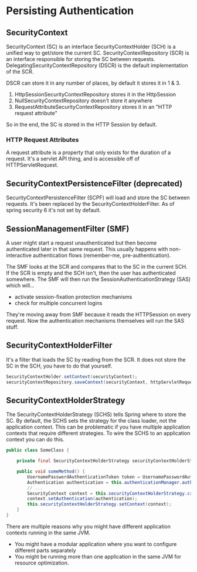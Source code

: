 # Persisting Authentication

## SecurityContext

SecurityContext (SC) is an interface
SecurityContextHolder (SCH) is a unified way to get/store the current SC.
SecurityContextRepository (SCR) is an interface responsible for storing the SC between requests.
DelegatingSecurityContextRepository (DSCR) is the default implementation of the SCR.

DSCR can store it in any number of places, by default it stores it in 1 & 3.

1. HttpSessionSecurityContextRepository stores it in the HttpSession
2. NullSecurityContextRepository doesn't store it anywhere
3. RequestAttributeSecurityContextRepository stores it in an "HTTP request attribute"

So in the end, the SC is stored in the HTTP Session by default.

### HTTP Request Attributes

A request attribute is a property that only exists for the duration of a request.
It's a servlet API thing, and is accessible off of HTTPServletRequest.

## SecurityContextPersistenceFilter (deprecated)

SecurityContextPersistenceFilter (SCPF) will load and store the SC between requests.
It's been replaced by the SecurityContextHolderFilter.
As of spring security 6 it's not set by default.

## SessionManagementFilter (SMF)

A user might start a request unauthenticated but then become authenticated later in that same request.
This usually happens with non-interactive authentication flows (remember-me, pre-authentication).

The SMF looks at the SCR and compares that to the SC in the current SCH. 
If the SCR is empty and the SCH isn't, then the user has authenticated somewhere.
The SMF will then run the SessionAuthenticationStrategy (SAS) which will...

- activate session-fixation protection mechanisms 
- check for multiple concurrent logins

They're moving away from SMF because it reads the HTTPSession on every request.
Now the authentication mechanisms themselves will run the SAS stuff.

## SecurityContextHolderFilter

It's a filter that loads the SC by reading from the SCR. 
It does not store the SC in the SCH, you have to do that yourself.

```java
SecurityContextHolder.setContext(securityContext);
securityContextRepository.saveContext(securityContext, httpServletRequest, httpServletResponse);
```

## SecurityContextHolderStrategy

The SecurityContextHolderStrategy (SCHS) tells Spring where to store the SC.
By default, the SCHS sets the strategy for the class loader, not the application context.
This can be problematic if you have multiple application contexts that require different strategies.
To wire the SCHS to an application context you can do this.

```java
public class SomeClass {

    private final SecurityContextHolderStrategy securityContextHolderStrategy = SecurityContextHolder.getContextHolderStrategy();

    public void someMethod() {
        UsernamePasswordAuthenticationToken token = UsernamePasswordAuthenticationToken.unauthenticated(loginRequest.getUsername(), loginRequest.getPassword()); 
        Authentication authentication = this.authenticationManager.authenticate(token);
        // ...
        SecurityContext context = this.securityContextHolderStrategy.createEmptyContext(); 
        context.setAuthentication(authentication); 
        this.securityContextHolderStrategy.setContext(context); 
    }
}
```

There are multiple reasons why you might have different application contexts running in the same JVM.

- You might have a modular application where you want to configure different parts separately
- You might be running more than one application in the same JVM for resource optimization.

